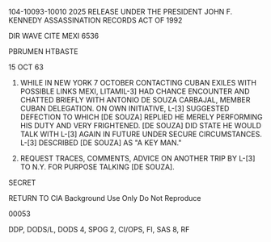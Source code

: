 104-10093-10010
2025 RELEASE UNDER THE PRESIDENT JOHN F. KENNEDY ASSASSINATION RECORDS ACT OF 1992

DIR WAVE CITE MEXI 6536

PBRUMEN HTBASTE

15 OCT 63

1. WHILE IN NEW YORK 7 OCTOBER CONTACTING CUBAN EXILES WITH POSSIBLE LINKS MEXI, LITAMIL-3] HAD CHANCE ENCOUNTER AND CHATTED BRIEFLY WITH ANTONIO DE SOUZA CARBAJAL, MEMBER CUBAN DELEGATION. ON OWN INITIATIVE, L-[3] SUGGESTED DEFECTION TO WHICH [DE SOUZA] REPLIED HE MERELY PERFORMING HIS DUTY AND VERY FRIGHTENED. [DE SOUZA] DID STATE HE WOULD TALK WITH L-[3] AGAIN IN FUTURE UNDER SECURE CIRCUMSTANCES. L-[3] DESCRIBED [DE SOUZA] AS "A KEY MAN."

2. REQUEST TRACES, COMMENTS, ADVICE ON ANOTHER TRIP BY L-[3] TO N.Y. FOR PURPOSE TALKING [DE SOUZA].

SECRET

RETURN TO CIA
Background Use Only
Do Not Reproduce

00053

DDP, DODS/L, DODS 4, SPOG 2, CI/OPS, FI, SAS 8, RF
